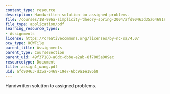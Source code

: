 ```yaml
---
content_type: resource
description: Handwritten solution to assigned problems.
file: /courses/18-996a-simplicity-theory-spring-2004/afd90463d35a646919e76bc9a1e186b8_assign1_wang.pdf
file_type: application/pdf
learning_resource_types:
- Assignments
license: https://creativecommons.org/licenses/by-nc-sa/4.0/
ocw_type: OCWFile
parent_title: Assignments
parent_type: CourseSection
parent_uid: 49f37188-a0dc-dbbe-e2ab-8f7005a009ec
resourcetype: Document
title: assign1_wang.pdf
uid: afd90463-d35a-6469-19e7-6bc9a1e186b8
---
```

Handwritten solution to assigned problems.